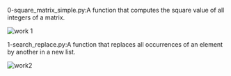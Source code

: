 0-square_matrix_simple.py:A function that computes the square value of all integers of a matrix.

![work 1](https://user-images.githubusercontent.com/68068538/133388277-c0ca7103-3a41-4dc2-8ed2-1e7b4532d23c.png)

1-search_replace.py:A function that replaces all occurrences of an element by another in a new list.

![work2](https://user-images.githubusercontent.com/68068538/133400283-94148e48-d990-468f-9463-07a0050bed4c.png)


